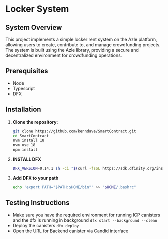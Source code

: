 # Locker System

## System Overview
This project implements a simple locker rent system on the Azle platform, allowing users to create, contribute to, and manage crowdfunding projects. The system is built using the Azle library, providing a secure and decentralized environment for crowdfunding operations.

## Prerequisites
- Node
- Typescript
- DFX

## Installation

1. **Clone the repository:**
    ```bash
    git clone https://github.com/kenndave/SmartContract.git
    cd SmartContract
    nvm install 18
    nvm use 18
    npm install
    ```
2. **INSTALL DFX**
    ```bash
    DFX_VERSION=0.14.1 sh -ci "$(curl -fsSL https://sdk.dfinity.org/install.sh)"
    ```
3. **Add DFX to your path**
    ```bash
    echo 'export PATH="$PATH:$HOME/bin"' >> "$HOME/.bashrc"
    ```

## Testing Instructions 

- Make sure you have the required environment for running ICP canisters and the dfx is running in background `dfx start --background --clean`
- Deploy the canisters `dfx deploy`
- Open the URL for Backend canister via Candid interface
